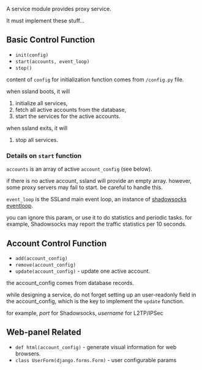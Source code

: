 A service module provides proxy service. 

It must implement these stuff...

## Basic Control Function

 - `init(config)`
 - `start(accounts, event_loop)`
 - `stop()`

 content of `config` for initialization function comes from `/config.py` file.
 
 when ssland boots, it will

 1. initialize all services,
 2. fetch all active accounts from the database,
 3. start the services for the active accounts.

 when ssland exits, it will
 
 1. stop all services.

### Details on `start` function

 `accounts` is an array of active `account_config` (see below).

 if there is no active account, ssland will provide an empty array.
 however, some proxy servers may fail to start. be careful to handle this.
 
 `event_loop` is the SSLand main event loop, an instance of [shadowsocks eventloop].

 you can ignore this param, or use it to do statistics and periodic tasks.
 for example, Shadowsocks may report the traffic statistics per 10 seconds.

 [shadowsocks eventloop]: https://github.com/shadowsocks/shadowsocks/blob/master/shadowsocks/eventloop.py

## Account Control Function
 
 - `add(account_config)`
 - `remove(account_config)`
 - `update(account_config)`     - update one active account.
 
 the account_config comes from database records.

 while designing a service, do not forget setting up an user-readonly field 
 in the account_config, which is the key to implement the `update` function.

 for example, *port* for Shadowsocks, *username* for L2TP/IPSec

## Web-panel Related

 - `def html(account_config)`           - generate visual information for web browsers. 
 - `class UserForm(django.forms.Form)`  - user configurable params
